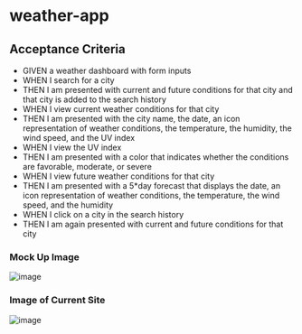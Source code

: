 # weather-app

## Acceptance Criteria
* GIVEN a weather dashboard with form inputs
* WHEN I search for a city
* THEN I am presented with current and future conditions for that city and that city is added to the search history
* WHEN I view current weather conditions for that city
* THEN I am presented with the city name, the date, an icon representation of weather conditions, the temperature, the humidity, the wind speed, and the UV index
* WHEN I view the UV index
* THEN I am presented with a color that indicates whether the conditions are favorable, moderate, or severe
* WHEN I view future weather conditions for that city
* THEN I am presented with a 5*day forecast that displays the date, an icon representation of weather conditions, the temperature, the wind speed, and the humidity
* WHEN I click on a city in the search history
* THEN I am again presented with current and future conditions for that city


### Mock Up Image
![image](https://user-images.githubusercontent.com/72705457/123330716-5e19b900-d50c-11eb-9888-f4f7d4832a5a.png)

### Image of Current Site
![image](https://user-images.githubusercontent.com/72705457/124992531-123d3880-e011-11eb-94ce-121ce84cab53.png)
